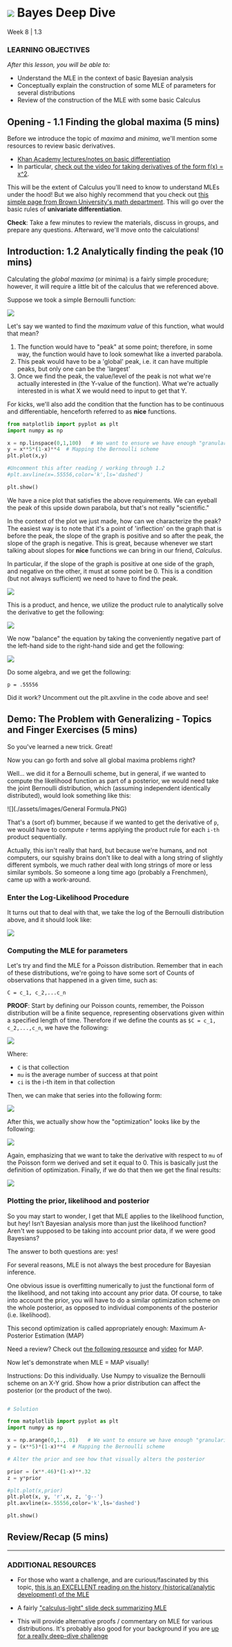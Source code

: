# ![](https://ga-dash.s3.amazonaws.com/production/assets/logo-9f88ae6c9c3871690e33280fcf557f33.png) Bayes Deep Dive
Week 8 | 1.3

### LEARNING OBJECTIVES
*After this lesson, you will be able to:*
- Understand the MLE in the context of basic Bayesian analysis
- Conceptually explain the construction of some MLE of parameters for several distributions
- Review of the construction of the MLE with some basic Calculus

## Opening - 1.1 Finding the global maxima (5 mins)

Before we introduce the topic of *maxima* and *minima*, we'll mention some resources to review basic derivatives.

- [Khan Academy lectures/notes on basic differentiation](https://www.khanacademy.org/math/differential-calculus/taking-derivatives)
- In particular, [check out the video for taking derivatives of the form f(x) = x^2](https://www.khanacademy.org/math/differential-calculus/taking-derivatives/derivative-intro/v/calculus-derivatives-2-5-new-hd-version).

This will be the extent of Calculus you'll need to know to understand MLEs under the hood! But we also highly recommend that you check out [this simple page from Brown University's math department](http://www.math.brown.edu/UTRA/derivrules.html). This will go over the basic rules of **univariate differentiation**.

**Check**: Take a few minutes to review the materials, discuss in groups, and prepare any questions. Afterward, we'll move onto the calculations!

## Introduction: 1.2 Analytically finding the peak  (10 mins)

Calculating the *global maxima* (or minima) is a fairly simple procedure; however, it will require a little bit of the calculus that we referenced above.

Suppose we took a simple Bernoulli function: 

![](./assets/images/bern1.png)

Let's say we wanted to find the *maximum value* of this function, what would that mean?

1. The function would have to "peak" at some point; therefore, in some way, the function would have to look somewhat like a inverted parabola.
2. This peak would have to be a 'global' peak, i.e. it can have multiple peaks, but only one can be the 'largest'
3. Once we find the peak, the value/level of the peak is not what we're actually interested in (the Y-value of the function). What we're actually interested in is what X we would need to input to get that Y.

For kicks, we'll also add the condition that the function has to be continuous and differentiable, henceforth referred to as **nice** functions.

```python
from matplotlib import pyplot as plt
import numpy as np

x = np.linspace(0,1,100)   # We want to ensure we have enough "granularity" in the graph so we set hasmarks to 100
y = x**5*(1-x)**4  # Mapping the Bernoulli scheme
plt.plot(x,y)

#Uncomment this after reading / working through 1.2
#plt.axvline(x=.55556,color='k',ls='dashed')

plt.show()
```

We have a nice plot that satisfies the above requirements. We can eyeball the peak of this upside down parabola, but that's not really "scientific." 

In the context of the plot we just made, how can we characterize the peak? The easiest way is to note that it's a point of 'inflection' on the graph that is before the peak, the slope of the graph is positive and so after the peak, the slope of the graph is negative. This is great, because whenever we start talking about slopes for **nice** functions we can bring in our friend, *Calculus*.

In particular, if the slope of the graph is positive at one side of the graph, and negative on the other, it must at some point be 0. This is a condition (but not always sufficient) we need to have to find the peak.

![](./assets/images/deriv1.png)

This is a product, and hence, we utilize the product rule to analytically solve the derivative to get the following:

![](./assets/images/deriv2.png)

We now "balance" the equation by taking the conveniently negative part of the left-hand side to the right-hand side and get the following:

![](./assets/images/deriv3.png)

Do some algebra, and we get the following:

`p = .55556`

Did it work? Uncomment out the plt.axvline in the code above and see!

## Demo: The Problem with Generalizing - Topics and Finger Exercises (5 mins)

So you've learned a new trick. Great!

Now you can go forth and solve all global maxima problems right?

Well... we did it for a Bernoulli scheme, but in general, if we wanted to compute the likelihood function as part of a posterior, we would need take the joint Bernoulli distribution, which (assuming independent identically distributed), would look something like this:

![](./assets/images/General Formula.PNG)

That's a (sort of) bummer, because if we wanted to get the derivative of `p`, we would have to compute `r` terms applying the product rule for each `i-th` product sequentially.

Actually, this isn't really that hard, but because we're humans, and not computers, our squishy brains don't like to deal with a long string of slightly different symbols, we much rather deal with long strings of more or less similar symbols. So someone a long time ago (probably a Frenchmen), came up with a work-around.

### Enter the Log-Likelihood Procedure

It turns out that to deal with that, we take the log of the Bernoulli distribution above, and it should look like:

![](./assets/images/loglike.png)

### Computing the MLE for parameters

Let's try and find the MLE for a Poisson distribution. Remember that in each of these distributions, we're going to have some sort of Counts of observations that happened in a given time, such as:

`C = c_1, c_2,...c_n`

**PROOF**: Start by defining our Poisson counts, remember, the Poisson distribution will be a finite sequence, representing observations given within a specified length of time. Therefore if we define the counts as `$C = c_1, c_2,...,c_n`, we have the following:

![](./assets/images/poiss1.png)

Where:
- `C` is that collection
- `mu` is the average number of success at that point
- `ci` is the i-th item in that collection

Then, we can make that series into the following form:

![](./assets/images/poiss2.png)

After this, we actually show how the "optimization" looks like by the following: 

![](./assets/images/poiss3.png)

Again, emphasizing that we want to take the derivative with respect to `mu` of the Poisson form we derived and set it equal to 0. This is basically just the definition of optimization. Finally, if we do that then we get the final results: 

![](./assets/images/poiss4.png)

### Plotting the prior, likelihood and posterior

So you may start to wonder, I get that MLE applies to the likelihood function, but hey! Isn’t Bayesian analysis more than just the likelihood function? Aren't we supposed to be taking into account prior data, if we were good Bayesians?

The answer to both questions are: yes!

For several reasons, MLE is not always the best procedure for Bayesian inference.

One obvious issue is overfitting numerically to just the functional form of the likelihood, and not taking into account any prior data. Of course, to take into account the prior, you will have to do a similar optimization scheme on the whole posterior, as opposed to individual components of the posterior (i.e. likelihood).

This second optimization is called appropriately enough: Maximum A-Posterior Estimation (MAP)

Need a review? Check out [the following resource](https://www.probabilitycourse.com/chapter9/9_1_2_MAP_estimation.php) and [video](https://www.youtube.com/watch?v=kkhdIriddSI) for MAP.

Now let's demonstrate when MLE = MAP visually!

Instructions: Do this individually. Use Numpy to visualize the Bernoulli scheme on an X-Y grid. Show how a prior distribution can affect the posterior (or the product of the two).

```python

# Solution

from matplotlib import pyplot as plt
import numpy as np

x = np.arange(0,1.,.01)   # We want to ensure we have enough "granularity" in the graph so we set hash marks to 100
y = (x**5)*(1-x)**4  # Mapping the Bernoulli scheme

# Alter the prior and see how that visually alters the posterior

prior = (x**.46)*(1-x)**.32
z = y*prior

#plt.plot(x,prior)
plt.plot(x, y, 'r',x, z, 'g--')
plt.axvline(x=.55556,color='k',ls='dashed')

plt.show()

```

## Review/Recap (5 mins)



***

### ADDITIONAL RESOURCES

- For those who want a challenge, and are curious/fascinated by this topic, [this is an EXCELLENT reading on the history (historical/analytic development) of the MLE](https://arxiv.org/pdf/0804.2996.pdf)

- A fairly ["calculus-light" slide deck summarizing MLE](http://spia.uga.edu/faculty_pages/monogan/teaching/ts/B2mle.pdf)

- This will provide alternative proofs / commentary on MLE for various distributions. It's probably also good for your background if you are [up for a really deep-dive challenge](https://onlinecourses.science.psu.edu/stat504/node/28)
